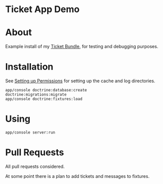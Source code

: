 Ticket App Demo
===============

# About

Example install of my [Ticket Bundle](https://github.com/hackzilla/TicketBundle), for testing and debugging purposes.


# Installation

See [Setting up Permissions](http://symfony.com/doc/2.7/book/installation.html) for setting up the cache and log directories.

```
app/console doctrine:database:create
doctrine:migrations:migrate
app/console doctrine:fixtures:load
```

# Using

```
app/console server:run
```


# Pull Requests

All pull requests considered.

At some point there is a plan to add tickets and messages to fixtures.
